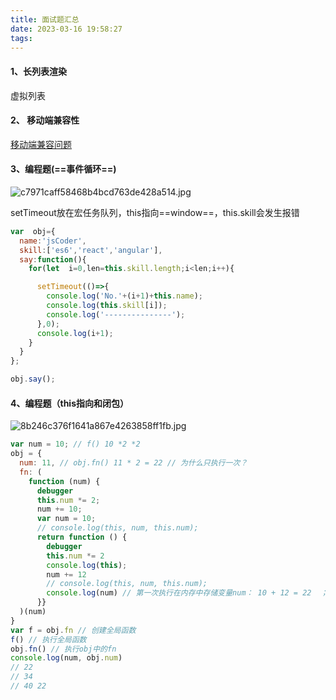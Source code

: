 ```yaml
---
title: 面试题汇总
date: 2023-03-16 19:58:27
tags:
---
```


#### 1、长列表渲染

虚拟列表

#### 2、 移动端兼容性

[移动端兼容问题](https://max.book118.com/html/2019/0619/5142124023002100.shtm)

#### 3、编程题(==事件循环==)

![c7971caff58468b4bcd763de428a514.jpg](https://pic7.58cdn.com.cn/nowater/webim/big/n_v22844d1fc8a024ae4a54d6c6843c87e80.jpg)

setTimeout放在宏任务队列，this指向==window==，this.skill会发生报错

```js
var  obj={
  name:'jsCoder',
  skill:['es6','react','angular'],
  say:function(){
    for(let  i=0,len=this.skill.length;i<len;i++){

      setTimeout(()=>{
        console.log('No.'+(i+1)+this.name);
        console.log(this.skill[i]);
        console.log('---------------');
      },0);
      console.log(i+1);
    }
  }
};

obj.say(); 
```



#### 4、编程题（this指向和闭包）

![8b246c376f1641a867e4263858ff1fb.jpg](https://pic5.58cdn.com.cn/nowater/webim/big/n_v204d0ee6149d848b592e4e9b6f33062ca.jpg)

```js
var num = 10; // f() 10 *2 *2
obj = {
  num: 11, // obj.fn() 11 * 2 = 22 // 为什么只执行一次？
  fn: (
    function (num) {
      debugger
      this.num *= 2;
      num += 10;
      var num = 10;
      // console.log(this, num, this.num);
      return function () {
        debugger
        this.num *= 2
        console.log(this);
        num += 12
        // console.log(this, num, this.num);
        console.log(num) // 第一次执行在内存中存储变量num： 10 + 12 = 22  ；第二次执行从内存中拿变量num 22 + 12 = 34
      }}
  )(num)
}
var f = obj.fn // 创建全局函数
f() // 执行全局函数
obj.fn() // 执行obj中的fn
console.log(num, obj.num)
// 22
// 34
// 40 22
```
